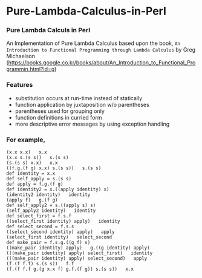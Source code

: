 # Pure-Lambda-Calculus-in-Perl
### Pure Lambda Calculs in Perl
An Implementation of Pure Lambda Calculus based upon the book, `An Introduction to Functional Programming through Lambda Calculus` by Greg Michaelson (https://books.google.co.kr/books/about/An_Introduction_to_Functional_Programmin.html?id=g)

### Features
  - substitution occurs at run-time instead of statically  
  - function application by juxtaposition w/o parentheses  
  - parentheses used for grouping only  
  - function definitions in curried form  
  - more descriptive error messages by using exception handling  

### For example,
```
(x.x x.x)   x.x
(x.x s.(s s))   s.(s s)
(s.(s s) x.x)   x.x
((f.g.(f g) x.x) s.(s s))   s.(s s)
def identity = x.x
def self_apply = s.(s s)
def apply = f.g.(f g)
def identity2 = x.((apply identity) x)
(identity2 identity)   identity
(apply f)   g.(f g)
def self_apply2 = s.((apply s) s)
(self_apply2 identity)   identity
def select_first = f.s.f
((select_first identity) apply)   identity
def select_second = f.s.s
((select_second identity) apply)   apply
(select_first identity)   select_second
def make_pair = f.s.g.((g f) s)
((make_pair identity) apply)   g.((g identity) apply)
(((make_pair identity) apply) select_first)   identity
(((make_pair identity) apply) select_second)   apply
(f.(f f.f) s.(s s))   f.f
(f.(f f.f g.(g x.x f) g.f.(f g)) s.(s s))   x.x
```
